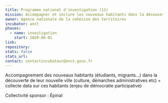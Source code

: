 ```yaml
---
title: Programme national d'investigation (11)
mission: Accompagner et inclure les nouveaux habitants dans la découverte de leur ville
owner: Agence nationale de la cohésion des territoires
incubator: anct
phases:
  - name: investigation
    start: 2020-06-01
link: 
repository: 
stats: false
stats_url: 
contact: contactincubateur@anct.gouv.fr
---
```

<p>Accompagnement des nouveaux habitants (étudiants, migrants...) dans la découverte de leur nouvelle ville (culture, démarches administratives etc) + collecte data sur ces habitants (enjeu de démocratie participative)</p>
Collectivité sponsor : Épinal
